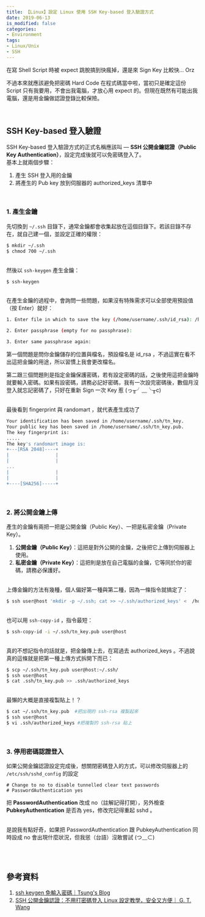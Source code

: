 ```yaml
---
title: 【Linux】設定 Linux 使用 SSH Key-based 登入驗證方式
date: 2019-06-13
is_modified: false
categories:
- Environment
tags:
- Linux/Unix 
- SSH
--- 
```


在寫 Shell Script 時被 expect 跳脫搞到快瘋掉，還是來 Sign Key 比較快... Orz 
 
不過本來就應該避免把密碼 Hard Code 在程式碼當中啦，當初只是確定這份 Script 只有我要用，不會出我電腦，才放心用 expect 的。但現在既然有可能出我電腦，還是用金鑰做認證登錄比較保險。

<!--more-->
<br> 

## SSH Key-based 登入驗證

SSH Key-based 登入驗證方式的正式名稱應該叫 — **SSH 公開金鑰認證（Public Key Authentication）**，設定完成後就可以免密碼登入了。
<br>
基本上就兩個步驟：
1. 產生 SSH 登入用的金鑰
2. 將產生的 Pub key 放到伺服器的 authorized_keys 清單中

<br>

### 1. 產生金鑰
先切換到 `~/.ssh` 目錄下，通常金鑰都會收集起放在這個目錄下。若該目錄不存在，就自己建一個，並設定正確的權限：
```bash
$ mkdir ~/.ssh 
$ chmod 700 ~/.ssh
```

<br> 然後以 `ssh-keygen` 產生金鑰：
```bash
$ ssh-keygen
```

<br>在產生金鑰的過程中，會詢問一些問題，如果沒有特殊需求可以全部使用預設值（按 Enter）就好：

```bash
1. Enter file in which to save the key (/home/username/.ssh/id_rsa): /home/username/.ssh/tn_key

2. Enter passphrase (empty for no passphrase): 

3. Enter same passphrase again: 
```

第一個問題是問你金鑰儲存的位置與檔名，預設檔名是 id_rsa ，不過這實在看不出這把金鑰的用途，所以習慣上我會更改檔名。

第二跟三個問題則是指定金鑰保護密碼，若有設定密碼的話，之後使用這把金鑰時就要輸入密碼。如果有設密碼，<span class='highlighting'>請務必記好密碼</span>，我有一次設完密碼後，數個月沒登入就忘記密碼了，只好在重新 Sign 一次 Key 惹
(っ╥╯﹏╰╥c)

<br> 最後看到 fingerprint 與 randomart ，就代表產生成功了
```bash
Your identification has been saved in /home/username/.ssh/tn_key.
Your public key has been saved in /home/username/.ssh/tn_key.pub.
The key fingerprint is:
.....
The key's randomart image is:
+---[RSA 2048]----+
|                 |
|                 |
...
|                 |
|                 |
+----[SHA256]-----+
```

<br>

###  2. 將公開金鑰上傳

產生的金鑰有兩把一把是公開金鑰（Public Key）、一把是私密金鑰（Private Key）。
1. **公開金鑰（Public Key）**：這把是對外公開的金鑰，之後把它<span class='highlighting'>上傳到伺服器上使用</span>。
2. **私密金鑰（Private Key）**：這把則是<span class='highlighting'>放在自己電腦</span>的金鑰，它等同於你的密碼，請務必保護好。
 
<br>上傳金鑰的方法有幾種，個人偏好第一種與第二種，因為一條指令就搞定了：

```bash
$ ssh user@host 'mkdir -p ~/.ssh; cat >> ~/.ssh/authorized_keys' <  /home/username/.ssh/tn_key.pub
```

<br> 也可以用 `ssh-copy-id` ，指令最短：
```bash
$ ssh-copy-id -i ~/.ssh/tn_key.pub user@host
```

<br> 真的不想記指令的話就是，把金鑰傳上去，在寫過去 authorized_keys 。不過說真的這條就是把第一種上傳方式拆開下而已：
```bash
$ scp ~/.ssh/tn_key.pub user@host:~/.ssh/
$ ssh user@host
$ cat .ssh/tn_key.pub >> .ssh/authorized_keys
```
 
<br> 最懶的大概是直接複製貼上！？
```bash
$ cat ~/.ssh/tn_key.pub  #把出現的 ssh-rsa 複製起來
$ ssh user@host
$ vi .ssh/authorized_keys #把複製的 ssh-rsa 貼上
```

<br>

### 3. 停用密碼認證登入

如果公開金鑰認證設定完成後，想關閉密碼登入的方式，可以修改伺服器上的  `/etc/ssh/sshd_config`   的設定
```
# Change to no to disable tunnelled clear text passwords
# PasswordAuthentication yes
```
把 **PasswordAuthentication** 改成 no（註解記得打開），另外檢查 **PubkeyAuthentication** 是否為  yes，修改完記得重起 sshd 。

<br> 是說我有點好奇，如果把 PasswordAuthentication 跟 PubkeyAuthentication 同時設成 no 會出現什麼狀況，但我慫（台語）沒敢嘗試 (つ﹏⊂)


<br><br> 

## 參考資料 
1. [ssh keygen 免輸入密碼｜Tsung's Blog](https://blog.longwin.com.tw/2005/12/ssh_keygen_no_passwd/)
2. [SSH 公開金鑰認證：不用打密碼登入 Linux 設定教學，安全又方便｜ G. T. Wang](https://blog.gtwang.org/linux/linux-ssh-public-ke)